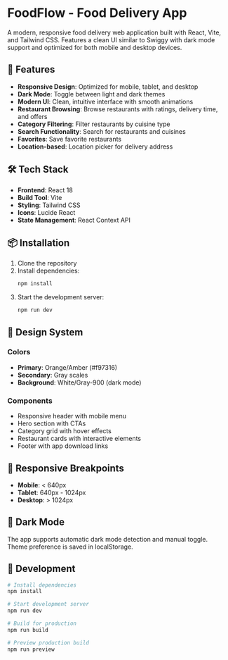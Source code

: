 # FoodFlow - Food Delivery App

A modern, responsive food delivery web application built with React, Vite, and Tailwind CSS. Features a clean UI similar to Swiggy with dark mode support and optimized for both mobile and desktop devices.

## 🚀 Features

- **Responsive Design**: Optimized for mobile, tablet, and desktop
- **Dark Mode**: Toggle between light and dark themes
- **Modern UI**: Clean, intuitive interface with smooth animations
- **Restaurant Browsing**: Browse restaurants with ratings, delivery time, and offers
- **Category Filtering**: Filter restaurants by cuisine type
- **Search Functionality**: Search for restaurants and cuisines
- **Favorites**: Save favorite restaurants
- **Location-based**: Location picker for delivery address

## 🛠️ Tech Stack

- **Frontend**: React 18
- **Build Tool**: Vite
- **Styling**: Tailwind CSS
- **Icons**: Lucide React
- **State Management**: React Context API

## 📦 Installation

1. Clone the repository
2. Install dependencies:
   ```bash
   npm install
   ```
3. Start the development server:
   ```bash
   npm run dev
   ```

## 🎨 Design System

### Colors
- **Primary**: Orange/Amber (#f97316)
- **Secondary**: Gray scales
- **Background**: White/Gray-900 (dark mode)

### Components
- Responsive header with mobile menu
- Hero section with CTAs
- Category grid with hover effects
- Restaurant cards with interactive elements
- Footer with app download links

## 📱 Responsive Breakpoints

- **Mobile**: < 640px
- **Tablet**: 640px - 1024px
- **Desktop**: > 1024px

## 🌙 Dark Mode

The app supports automatic dark mode detection and manual toggle. Theme preference is saved in localStorage.

## 🔧 Development

```bash
# Install dependencies
npm install

# Start development server
npm run dev

# Build for production
npm run build

# Preview production build
npm run preview
```
